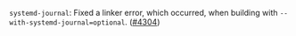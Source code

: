 `systemd-journal`: Fixed a linker error, which occurred, when building with `--with-systemd-journal=optional`.
([#4304](https://github.com/syslog-ng/syslog-ng/pull/4304))
